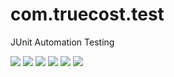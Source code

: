 # com.truecost.test
 JUnit Automation Testing
 
 <img src="https://img.shields.io/badge/Framework-TestNG%206.14-red"> <img src="https://img.shields.io/badge/JUnit-Version%203.8-green"> <img src="https://img.shields.io/badge/Language-Java-orange"> <img src="https://img.shields.io/badge/Extent%20Report-Version%204-Blue"> <img src="https://img.shields.io/github/last-commit/tarangqa/com.truecost.test"> <img src="https://img.shields.io/github/commit-activity/y/tarangqa/com.truecost.test">  